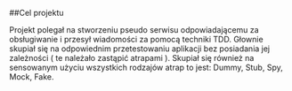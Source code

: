 ##Cel projektu

Projekt polegał na stworzeniu pseudo serwisu odpowiadającemu za obsługiwanie i przesył wiadomości za pomocą techniki TDD. Głownie skupiał się na odpowiednim przetestowaniu aplikacji bez posiadania jej zależności ( te należało zastąpić atrapami ). Skupiał się również na sensowanym użyciu wszystkich rodzajów atrap to jest: Dummy, Stub, Spy, Mock, Fake.

